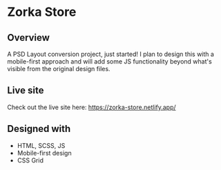 # Zorka Store

## Overview

A PSD Layout conversion project, just started! I plan to design this with a mobile-first approach and will add some JS functionality beyond what's visible from the original design files. 

## Live site

Check out the live site here: https://zorka-store.netlify.app/

## Designed with 

- HTML, SCSS, JS
- Mobile-first design
- CSS Grid
